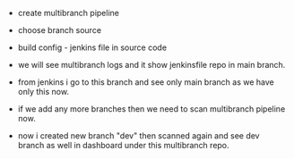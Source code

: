 - create multibranch pipeline
- choose branch source
- build config - jenkins file in source code

- we will see multibranch logs and it show jenkinsfile repo in main branch.
- from jenkins i go to this branch and see only main branch as we have only this now.
- if we add any more branches then we need to scan multibranch pipeline now.
- now i created new branch "dev" then scanned again and see dev branch as well in dashboard under this multibranch repo.


